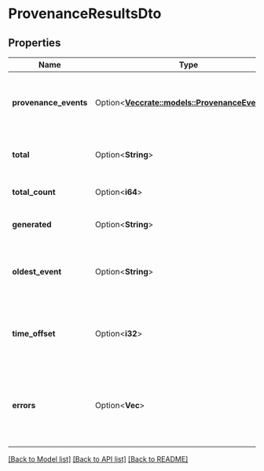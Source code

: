 # ProvenanceResultsDto

## Properties

Name | Type | Description | Notes
------------ | ------------- | ------------- | -------------
**provenance_events** | Option<[**Vec<crate::models::ProvenanceEventDto>**](ProvenanceEventDTO.md)> | The provenance events that matched the search criteria. | [optional]
**total** | Option<**String**> | The total number of results formatted. | [optional]
**total_count** | Option<**i64**> | The total number of results. | [optional]
**generated** | Option<**String**> | Then the search was performed. | [optional]
**oldest_event** | Option<**String**> | The oldest event available in the provenance repository. | [optional]
**time_offset** | Option<**i32**> | The time offset of the server that's used for event time. | [optional]
**errors** | Option<**Vec<String>**> | Any errors that occurred while performing the provenance request. | [optional]

[[Back to Model list]](../README.md#documentation-for-models) [[Back to API list]](../README.md#documentation-for-api-endpoints) [[Back to README]](../README.md)


